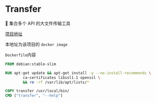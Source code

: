 # Transfer

🍭 集合多个 API 的大文件传输工具

[项目地址](https://github.com/Mikubill/transfer)

本地址为该项目的 `docker image`

`Dockerfile`内容

```Dockerfile
FROM debian:stable-slim

RUN apt-get update && apt-get install -y --no-install-recommends \
        ca-certificates libssl1.1 openssl \
        && rm -rf /var/lib/apt/lists/*

COPY transfer /usr/local/bin/
CMD ["transfer", "--help"]
```
